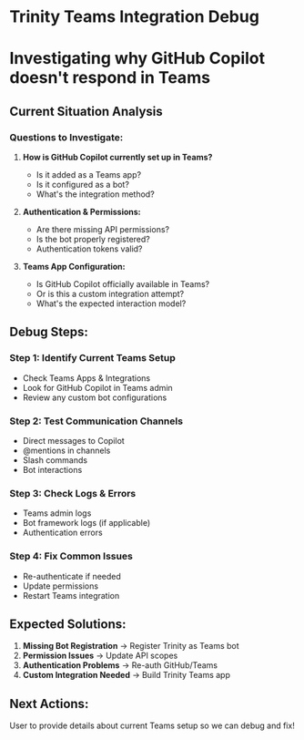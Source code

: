 # Trinity Teams Integration Debug
# Investigating why GitHub Copilot doesn't respond in Teams

## Current Situation Analysis

### Questions to Investigate:
1. **How is GitHub Copilot currently set up in Teams?**
   - Is it added as a Teams app?
   - Is it configured as a bot?
   - What's the integration method?

2. **Authentication & Permissions:**
   - Are there missing API permissions?
   - Is the bot properly registered?
   - Authentication tokens valid?

3. **Teams App Configuration:**
   - Is GitHub Copilot officially available in Teams?
   - Or is this a custom integration attempt?
   - What's the expected interaction model?

## Debug Steps:

### Step 1: Identify Current Teams Setup
- Check Teams Apps & Integrations
- Look for GitHub Copilot in Teams admin
- Review any custom bot configurations

### Step 2: Test Communication Channels
- Direct messages to Copilot
- @mentions in channels
- Slash commands
- Bot interactions

### Step 3: Check Logs & Errors
- Teams admin logs
- Bot framework logs (if applicable)
- Authentication errors

### Step 4: Fix Common Issues
- Re-authenticate if needed
- Update permissions
- Restart Teams integration

## Expected Solutions:
1. **Missing Bot Registration** → Register Trinity as Teams bot
2. **Permission Issues** → Update API scopes
3. **Authentication Problems** → Re-auth GitHub/Teams
4. **Custom Integration Needed** → Build Trinity Teams app

## Next Actions:
User to provide details about current Teams setup so we can debug and fix!
